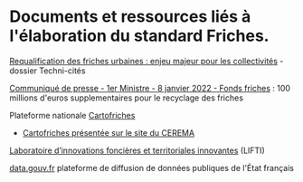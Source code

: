 # Documents et ressources liés à l'élaboration du standard Friches.

[Requalification des friches urbaines : enjeu majeur pour les collectivités](https://www.lagazettedescommunes.com/dossiers/requalification-des-friches-urbaines-enjeu-majeur-pour-les-collectivites/) - dossier Techni-cités

[Communiqué de presse - 1er Ministre - 8 janvier 2022 - Fonds friches](https://github.com/cnigfr/Friches/blob/main/documentation/Communique_de_presse_de_m__jean_castex_premier_ministre___100_millions_deuros_supplementaires_pour_le_recyclage_des_friches___08_01_2022_0.pdf) : 100 millions d'euros supplementaires pour le recyclage des friches

Plateforme nationale [Cartofriches](https://cartofriches.cerema.fr/cartofriches/)

* [Cartofriches présentée sur le site du CEREMA](https://www.cerema.fr/fr/mots-cles/cartofriches)

[Laboratoire d’innovations foncières et territoriales innovantes](https://lifti.org/) (LIFTI)

[data.gouv.fr](https://www.data.gouv.fr/fr/) plateforme de diffusion de données publiques de l'État français
